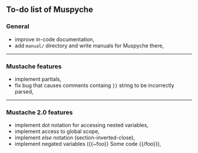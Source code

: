 ## To-do list of Muspyche

### General

- improve in-code documentation,
- add `manual/` directory and write manuals for Muspyche there,

----

### Mustache features

- implement partials,
- fix bug that causes comments containg `}}` string to be incorrectly parsed,

----

### Mustache 2.0 features

- implement dot notation for accessing nested variables,
- implement access to global scope,
- implement *else* notation (section-inverted-close),
- implement negated variables ({{~foo}} Some code {{/foo}}),
